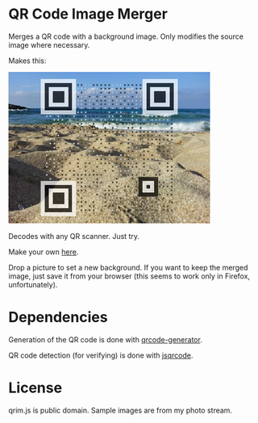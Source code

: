 QR Code Image Merger
====================

Merges a QR code with a background image.
Only modifies the source image where necessary.

Makes this:

![Sample](sample.png)

Decodes with any QR scanner. Just try.

Make your own [here](https://qrim.markusfisch.de).

Drop a picture to set a new background.
If you want to keep the merged image, just save it from your browser
(this seems to work only in Firefox, unfortunately).

Dependencies
============

Generation of the QR code is done with
[qrcode-generator](https://github.com/kazuhikoarase/qrcode-generator).

QR code detection (for verifying) is done with
[jsqrcode](https://github.com/LazarSoft/jsqrcode).

License
=======

qrim.js is public domain.
Sample images are from my photo stream.
